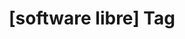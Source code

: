 ---
article_id: 0
description: List of articles under [software libre] tag.
image: http://huntingbears.com.ve/static/img/site/mstile-310x310.png
layout: tag
slug: software-libre
title: '[software libre] Tag'
---